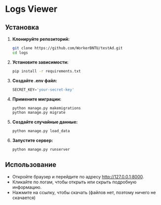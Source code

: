 # Logs Viewer

## Установка

1. **Клонируйте репозиторий:**

   ```bash
   git clone https://github.com/WorkerBNTU/testAd.git
   cd logs
   ```

2. **Установите зависимости:**

   ```bash
   pip install -r requirements.txt
   ```
   
3. **Создайте .env файл:**

   ```python
   SECRET_KEY='your-secret-key'
   ```

4. **Примените миграции:**

   ```bash
   python manage.py makemigrations
   python manage.py migrate
   ```
   
5. **Создайте случайные данные:**

   ```bash
   python manage.py load_data
   ```

6. **Запустите сервер:**

   ```bash
   python manage.py runserver
   ```
   
## Использование

   + Откройте браузер и перейдите по адресу http://127.0.0.1:8000.
   + Кликайте по логам, чтобы открыть или скрыть подробную информацию.
   + Нажмите на ссылку, чтобы скачать (файлов нет, поэтому ничего не скачается)
